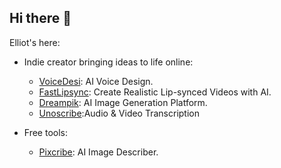 ## Hi there 👋

<!--
**elliotodyl/elliotodyl** is a ✨ _special_ ✨ repository because its `README.md` (this file) appears on your GitHub profile.

Here are some ideas to get you started:

- 🔭 I’m currently working on ...
- 🌱 I’m currently learning ...
- 👯 I’m looking to collaborate on ...
- 🤔 I’m looking for help with ...
- 💬 Ask me about ...
- 📫 How to reach me: ...
- 😄 Pronouns: ...
- ⚡ Fun fact: ...
-->

Elliot's here:

- Indie creator bringing ideas to life online:
    - [VoiceDesi](https://voicedesi.com): AI Voice Design.
    - [FastLipsync](https://fastlipsync.com): Create Realistic Lip-synced Videos with AI.
    - [Dreampik](https://dreampik.art): AI Image Generation Platform.
    - [Unoscribe](https://unoscribe.com):Audio & Video Transcription  
 
- Free tools:
    - [Pixcribe](https://pixcribe.com): AI Image Describer.

<!-- - 📫 Reach Me [me@xav.im](mailto:me@xav.im) -->
